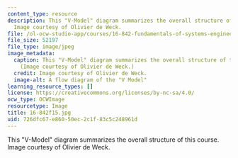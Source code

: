 ```yaml
---
content_type: resource
description: This "V-Model" diagram summarizes the overall structure of this course.
  Image courtesy of Olivier de Weck.
file: /ol-ocw-studio-app/courses/16-842-fundamentals-of-systems-engineering-fall-2015/726dfc67e86050ec2c1f83c5c248961d_16-842f15.gif
file_size: 52197
file_type: image/jpeg
image_metadata:
  caption: This "V-Model" diagram summarizes the overall structure of this course.
    (Image courtesy of Olivier de Weck.)
  credit: Image courtesy of Olivier de Weck.
  image-alt: A flow diagram of the "V Model"
learning_resource_types: []
license: https://creativecommons.org/licenses/by-nc-sa/4.0/
ocw_type: OCWImage
resourcetype: Image
title: 16-842f15.jpg
uid: 726dfc67-e860-50ec-2c1f-83c5c248961d
---
```

This "V-Model" diagram summarizes the overall structure of this course. Image courtesy of Olivier de Weck.